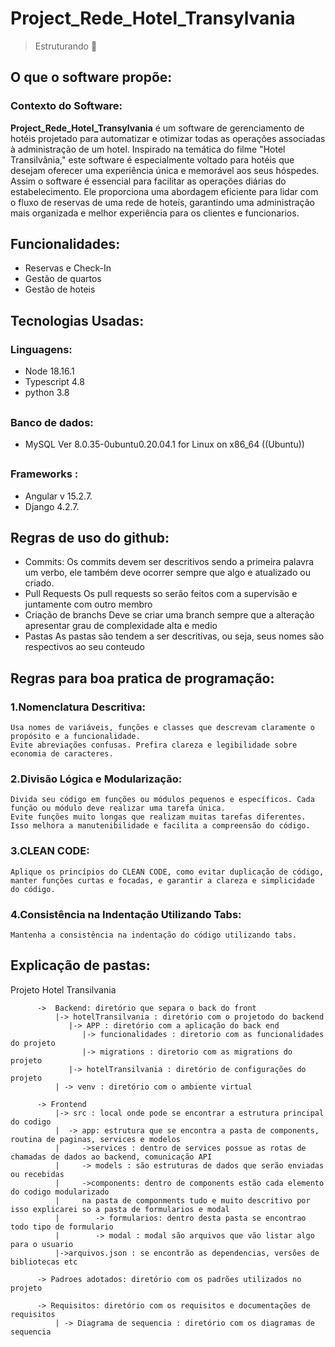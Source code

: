 ## <h1>Project_Rede_Hotel_Transylvania</h1>

> Estruturando 🤔

## <h2>O que o software propõe:</h2>

  <h3>Contexto do Software: </h3>

  <strong>Project_Rede_Hotel_Transylvania</strong> é um software de gerenciamento de hotéis projetado para automatizar e otimizar todas as operações associadas à administração de um hotel. Inspirado na temática do filme "Hotel Transilvânia," este software é especialmente voltado para hotéis que desejam oferecer uma experiência única e memorável aos seus hóspedes. Assim o software é essencial para facilitar as operações diárias do estabelecimento. Ele proporciona uma abordagem eficiente para lidar com o fluxo de reservas de uma rede de hoteís, garantindo uma administração mais organizada e melhor experiência para os clientes e funcionarios.
  
  
## <h2>Funcionalidades:</h2>
  
  + Reservas e Check-In
  + Gestão de quartos
  + Gestão de hoteis 
    
## <h2>Tecnologias Usadas:</h2>
 <h3>Linguagens:</h3>

  + Node 18.16.1               
  + Typescript 4.8
  + python 3.8
   
##  <h3>Banco de dados:</h3>

  + MySQL Ver 8.0.35-0ubuntu0.20.04.1 for Linux on x86_64 ((Ubuntu))

##  <h3>Frameworks :</h3>
  
  + Angular v 15.2.7.
  + Django 4.2.7.

## <h2>Regras de uso do github:</h2>

  + Commits:
  Os commits devem ser descritivos sendo a primeira palavra um verbo, ele também deve ocorrer sempre que algo e atualizado ou criado.
  + Pull Requests
  Os pull requests so serão feitos com a supervisão e juntamente com outro membro
  + Criação de branchs
  Deve se criar uma branch sempre que a alteração apresentar grau de complexidade alta e medio
  + Pastas
  As pastas são tendem a ser descritivas, ou seja, seus nomes são respectivos ao seu conteudo

## <h2>Regras para boa pratica de programação:</h2>

<h3>1.Nomenclatura Descritiva:</h3>
  
    Usa nomes de variáveis, funções e classes que descrevam claramente o propósito e a funcionalidade.
    Evite abreviações confusas. Prefira clareza e legibilidade sobre economia de caracteres.
    
<h3>2.Divisão Lógica e Modularização:</h3>
  
    Divida seu código em funções ou módulos pequenos e específicos. Cada função ou módulo deve realizar uma tarefa única.
    Evite funções muito longas que realizam muitas tarefas diferentes. Isso melhora a manutenibilidade e facilita a compreensão do código.

<h3>3.CLEAN CODE:</h3>

    Aplique os princípios do CLEAN CODE, como evitar duplicação de código, manter funções curtas e focadas, e garantir a clareza e simplicidade do código.

<h3>4.Consistência na Indentação Utilizando Tabs:</h3>
  
    Mantenha a consistência na indentação do código utilizando tabs.

## <h2>Explicação de pastas:</h2>


  Projeto Hotel Transilvania
  
          ->  Backend: diretório que separa o back do front
              |-> hotelTransilvania : diretório com o projetodo do backend
                 |-> APP : diretório com a aplicação do back end
                    |-> funcionalidades : diretorio com as funcionalidades do projeto
                    |-> migrations : diretorio com as migrations do projeto
                 |-> hotelTransilvania : diretório de configurações do projeto
              | -> venv : diretório com o ambiente virtual

          -> Frontend
              |-> src : local onde pode se encontrar a estrutura principal do codigo 
              |  -> app: estrutura que se encontra a pasta de components, routina de paginas, services e modelos
              |     ->services : dentro de services possue as rotas de chamadas de dados ao backend, comunicação API
              |     -> models : são estruturas de dados que serão enviadas ou recebidas
              |     ->components: dentro de components estão cada elemento do codigo modularizado
              |     na pasta de componments tudo e muito descritivo por isso explicarei so a pasta de formularios e modal
              |        -> formularios: dentro desta pasta se encontrao todo tipo de formulario
              |        -> modal : modal são arquivos que vão listar algo para o usuario 
              |->arquivos.json : se encontrão as dependencias, versões de bibliotecas etc

          -> Padroes adotados: diretório com os padrões utilizados no projeto
          
          -> Requisitos: diretório com os requisitos e documentações de requisitos
              | -> Diagrama de sequencia : diretório com os diagramas de sequencia

            


